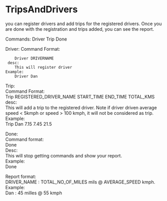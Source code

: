 # TripsAndDrivers

you can register drivers and add trips for the registered drivers.
Once you are done with the registration and trips added, you can see the report.

Commands:
Driver
Trip
Done

Driver:
	Command Format:
	
		Driver DRIVERNAME
	 desc:
		This will register driver
	Example:
		Driver Dan
		
		
Trip:  
	Command Format:  
		Trip REGISTERED_DRIVER_NAME     START_TIME     END_TIME     TOTAL_KMS  
	desc:	  
		This will add a trip to the registered driver. Note if driver driven average speed < 5kmph or speed > 100 kmph, it will not be considered as trip.  
	Example:  
		Trip Dan 7.15 7.45 21.5  
	
	
Done:  
	Command format:  
		Done  
	Desc:  
		This will stop getting commands and show your report.  
	Example:   
		Done  

Report format:  
		DRIVER_NAME : TOTAL_NO_OF_MILES   mils @    AVERAGE_SPEED   kmph.  
	Example:  
		Dan : 45 milles @ 55 kmph  
